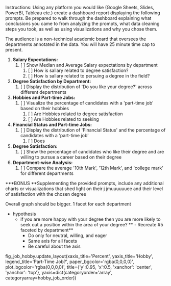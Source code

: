 Instructions:
Using any platform you would like (Google Sheets, Slides, PowerBI, Tableau etc.) create a dashboard report displaying the following prompts.  Be prepared to walk through the dashboard explaining what conclusions you came to from analyzing the prompts, what data cleaning steps you took, as well as using visualizations and why you chose them.

The audience is a non-technical academic board that oversees the departments annotated in the data.  You will have 25 minute time cap to present.

1) **Salary Expectations:**
   1) [ ] Show Median and Average Salary expectations by department
      1) [ ] How is sallary related to degree satisfaction?
      2) [ ] How is sallary related to persuing a degree in the field?
2) **Degree Satisfaction by Department:**
   1) [ ] Display the distribution of 'Do you like your degree?' across different departments
3) **Hobbies and Part-time Jobs:**
   1) [ ] Visualize the percentage of candidates with a 'part-time job' based on their hobbies
      1) [ ] Are Hobbies related to degree satisfaction
      2) [ ] Are Hobbies related to seeking
4) **Financial Status and Part-time Jobs:**
   1) [ ] Display the distribution of 'Financial Status' and the percentage of candidates with a 'part-time job'
      1) [ ] Does
5) **Degree Satisfaction:**
   1) [ ] Show the percentage of candidates who like their degree and are willing to pursue a career based on their degree
6) **Department-wise Analysis:**
   1) [ ] Compare the average '10th Mark', '12th Mark', and 'college mark' for different departments

***BONUS
**Supplementing the provided prompts, include any additional charts or visualizations that shed light on their  j jmuuuuuuee and their level of satisfaction with the chosen degree

Overall graph should be bigger. 1 facet for each department

- hypothesis
   - if you are more happy with your degree then you are more likely to seek out a position within the area of your degree?
** - Recreate #5 faceted by department** 
      - Do only for neutral, willing, and eager
      - Same axis for all facets
      - Be careful about the axis

fig_job_hobby.update_layout(xaxis_title='Percent',
                            yaxis_title='Hobby',
                            legend_title='Part-Time Job?',
                            paper_bgcolor='rgba(0,0,0,0)',
                            plot_bgcolor='rgba(0,0,0,0)',
                            title={'y':0.95,
                                   'x':0.5,
                                   'xanchor': 'center',
                                   'yanchor': 'top'},
                             yaxis=dict(categoryorder='array', categoryarray=hobby_job_order))






